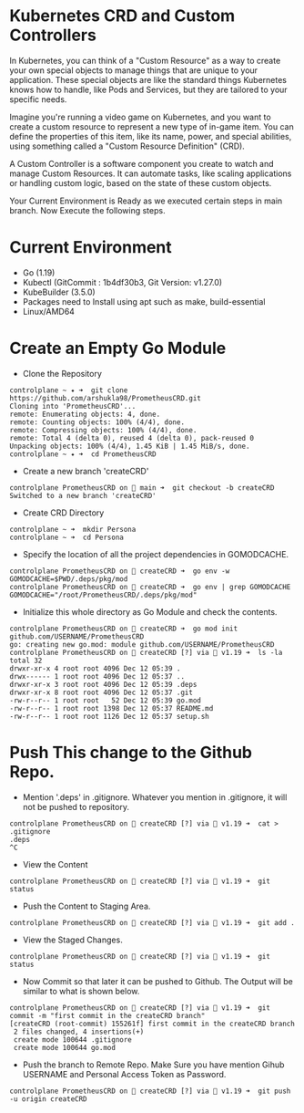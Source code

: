 # Kubernetes CRD and Custom Controllers

In Kubernetes, you can think of a "Custom Resource" as a way to create your own special objects to manage things that are unique to your application. These special objects are like the standard things Kubernetes knows how to handle, like Pods and Services, but they are tailored to your specific needs.

Imagine you're running a video game on Kubernetes, and you want to create a custom resource to represent a new type of in-game item. You can define the properties of this item, like its name, power, and special abilities, using something called a "Custom Resource Definition" (CRD).

A Custom Controller is a software component you create to watch and manage Custom Resources. It can automate tasks, like scaling applications or handling custom logic, based on the state of these custom objects.

Your Current Environment is Ready as we executed certain steps in main branch. Now Execute the following steps.

# Current Environment

- Go (1.19)
- Kubectl (GitCommit : 1b4df30b3, Git Version: v1.27.0)
- KubeBuilder (3.5.0)
- Packages need to Install using apt such as make, build-essential
- Linux/AMD64

# Create an Empty Go Module

- Clone the Repository
```
controlplane ~ ✦ ➜  git clone https://github.com/arshukla98/PrometheusCRD.git
Cloning into 'PrometheusCRD'...
remote: Enumerating objects: 4, done.
remote: Counting objects: 100% (4/4), done.
remote: Compressing objects: 100% (4/4), done.
remote: Total 4 (delta 0), reused 4 (delta 0), pack-reused 0
Unpacking objects: 100% (4/4), 1.45 KiB | 1.45 MiB/s, done.
controlplane ~ ✦ ➜  cd PrometheusCRD
```
- Create a new branch 'createCRD'
```
controlplane PrometheusCRD on  main ➜  git checkout -b createCRD
Switched to a new branch 'createCRD'
```
- Create CRD Directory
```
controlplane ~ ➜  mkdir Persona
controlplane ~ ➜  cd Persona
```
- Specify the location of all the project dependencies in GOMODCACHE.
```
controlplane PrometheusCRD on  createCRD ➜  go env -w GOMODCACHE=$PWD/.deps/pkg/mod
controlplane PrometheusCRD on  createCRD ➜  go env | grep GOMODCACHE
GOMODCACHE="/root/PrometheusCRD/.deps/pkg/mod"
```
- Initialize this whole directory as Go Module and check the contents.
```
controlplane PrometheusCRD on  createCRD ➜  go mod init github.com/USERNAME/PrometheusCRD
go: creating new go.mod: module github.com/USERNAME/PrometheusCRD
controlplane PrometheusCRD on  createCRD [?] via 🐹 v1.19 ➜  ls -la
total 32
drwxr-xr-x 4 root root 4096 Dec 12 05:39 .
drwx------ 1 root root 4096 Dec 12 05:37 ..
drwxr-xr-x 3 root root 4096 Dec 12 05:39 .deps
drwxr-xr-x 8 root root 4096 Dec 12 05:37 .git
-rw-r--r-- 1 root root   52 Dec 12 05:39 go.mod
-rw-r--r-- 1 root root 1398 Dec 12 05:37 README.md
-rw-r--r-- 1 root root 1126 Dec 12 05:37 setup.sh
```
# Push This change to the Github Repo.
- Mention '.deps' in .gitignore. Whatever you mention in .gitignore, it will not be pushed to repository.
```
controlplane PrometheusCRD on  createCRD [?] via 🐹 v1.19 ➜  cat > .gitignore
.deps
^C
```
- View the Content  
```
controlplane PrometheusCRD on  createCRD [?] via 🐹 v1.19 ➜  git status
```
- Push the Content to Staging Area.
```
controlplane PrometheusCRD on  createCRD [?] via 🐹 v1.19 ➜  git add .
```
- View the Staged Changes.
```
controlplane PrometheusCRD on  createCRD [?] via 🐹 v1.19 ➜  git status
```
- Now Commit so that later it can be pushed to Github. The Output will be similar to what is shown below.
```
controlplane PrometheusCRD on  createCRD [?] via 🐹 v1.19 ➜  git commit -m "first commit in the createCRD branch"
[createCRD (root-commit) 155261f] first commit in the createCRD branch
 2 files changed, 4 insertions(+)
 create mode 100644 .gitignore
 create mode 100644 go.mod
```
- Push the branch to Remote Repo. Make Sure you have mention Gihub USERNAME and Personal Access Token as Password.
```
controlplane PrometheusCRD on  createCRD [?] via 🐹 v1.19 ➜  git push -u origin createCRD
